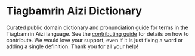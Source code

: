 
# Tiagbamrin Aizi Dictionary

Curated public domain dictionary and pronunciation guide for terms in the Tiagbamrin Aizi language. See the [contributing guide](https://github.com/drumworkteam/term/blob/make/.github/contributing.md) for details on how to contribute. We would love your support, even if it is just fixing a word or adding a single definition. Thank you for all your help!